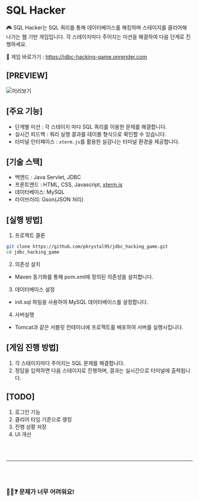 # SQL Hacker

🎮 SQL Hacker는 SQL 쿼리를 통해 데이터베이스를 해킹하며 스테이지를 클리어해 나가는 웹 기반 게임입니다. 각 스테이지마다 주어지는 미션을 해결하여 다음 단계로 진행하세요.

🔗 게임 바로가기 : https://jdbc-hacking-game.onrender.com

## [PREVIEW]
![미리보기](https://github.com/user-attachments/assets/b5a77f63-d5c3-4850-9991-6d47f20d00d1)



## [주요 기능]
- 단계별 미션 : 각 스테이지 마다 SQL 쿼리를 이용한 문제를 해결합니다.
- 실시간 피드백 : 쿼리 실행 결과를 테이블 형식으로 확인할 수 있습니다.
- 터미널 인터페이스 : `xterm.js`를 활용한 실감나는 터미널 환경을 제공합니다.

## [기술 스택]
- 백엔드 : Java Servlet, JDBC
- 프론트엔드 : HTML, CSS, Javascript, [xterm.js](https://xtermjs.org/)
- 데이터베이스: MySQL
- 라이브러리: Gson(JSON 처리)

## [실행 방법]
1. 프로젝트 클론
  ```bash
  git clone https://github.com/pkrystal95/jdbc_hacking_game.git
  cd jdbc_hacking_game
   ```
2. 의존성 설치
  - Maven 동기화를 통해 pom.xml에 정의된 의존성을 설치합니다.
3. 데이터베이스 설정
  - init.sql 파일을 사용하여 MySQL 데이터베이스를 설정합니다.
4. 사버실행
  - Tomcat과 같은 서블릿 컨테이너에 프로젝트를 배포하여 서버를 실행시킵니다.

## [게임 진행 방법]
1. 각 스테이지마다 주어지는 SQL 문제를 해결합니다.
2. 정답을 입력하면 다음 스테이지로 진행하며, 결과는 실시간으로 터미널에 출력됩니다.

## [TODO]
1. 로그인 기능
2. 클리어 타임 기준으로 랭킹
3. 진행 상황 저장
4. UI 개선

<br>
<br>

---
<br>
<br>

### 🙋‍♀️❓ 문제가 너무 어려워요!
